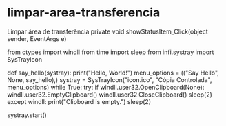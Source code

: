 # limpar-area-transferencia
Limpar área de transferência
private void showStatusItem_Click(object sender, EventArgs e)

from ctypes import windll
from time import sleep
from infi.systray import SysTrayIcon

def say_hello(systray):
    print("Hello, World!")
menu_options = (("Say Hello", None, say_hello),)
systray = SysTrayIcon("icon.ico", "Cópia Controlada", menu_options)
while True:
    try:
        if windll.user32.OpenClipboard(None):
            windll.user32.EmptyClipboard()
            windll.user32.CloseClipboard()
        sleep(2)
    except windll:
        print("Clipboard is empty.")
        sleep(2)

systray.start()
